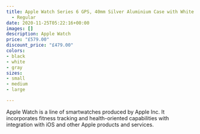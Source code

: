 ```yaml
---
title: Apple Watch Series 6 GPS, 40mm Silver Aluminium Case with White Sport Band
  - Regular
date: 2020-11-25T05:22:16+00:00
images: []
description: Apple Watch
price: "£579.00"
discount_price: "£479.00"
colors:
- black
- white
- gray
sizes:
- small
- medium
- large

---
```

Apple Watch is a line of smartwatches produced by Apple Inc. It incorporates fitness tracking and health-oriented capabilities with integration with iOS and other Apple products and services.